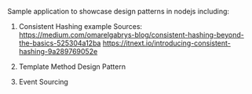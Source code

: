Sample application to showcase design patterns in nodejs including:

1. Consistent Hashing example
Sources:
https://medium.com/omarelgabrys-blog/consistent-hashing-beyond-the-basics-525304a12ba
https://itnext.io/introducing-consistent-hashing-9a289769052e

2. Template Method Design Pattern

3. Event Sourcing